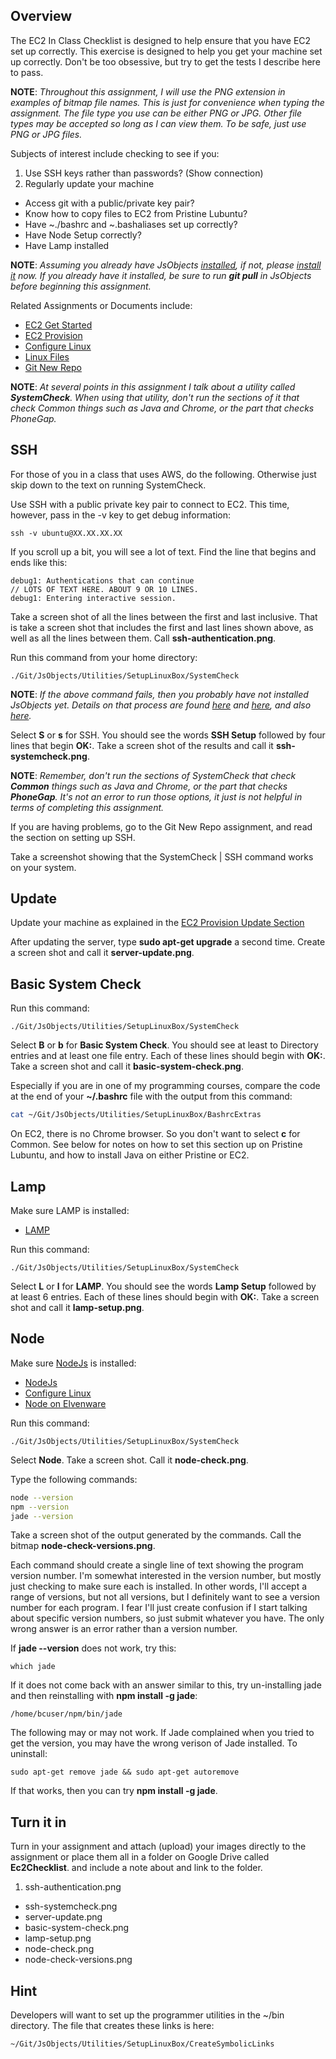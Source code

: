 ## Overview

The EC2 In Class Checklist is designed to help ensure that you have EC2 set up correctly. This exercise is designed to help you get your machine set up correctly. Don't be too obsessive, but try to get the tests I describe here to pass.

**NOTE**: *Throughout this assignment, I will use the PNG extension in examples of bitmap file names. This is just for convenience when typing the assignment. The file type you use can be either PNG or JPG. Other file types may be accepted so long as I can view them. To be safe, just use PNG or JPG files.*

Subjects of interest include checking to see if you:

1. Use SSH keys rather than passwords? (Show connection)
2. Regularly update your machine
- Access git with a public/private key pair?
- Know how to copy files to EC2 from Pristine Lubuntu?
- Have ~./bashrc and ~.bashaliases set up correctly?
- Have Node Setup correctly?
- Have Lamp installed

**NOTE**: *Assuming you already have JsObjects [installed][jso-install03], if not, please [install it][jso-install01] now. If you already have it installed, be sure to run **git pull** in JsObjects before beginning this assignment.*

Related Assignments or Documents include:

- [EC2 Get Started][ec2gs]
- [EC2 Provision][ec2p]
- [Configure Linux][configure-linux]
- [Linux Files][linux-files]
- [Git New Repo][gnrepo]

**NOTE**: *At several points in this assignment I talk about a utility called **SystemCheck**. When using that utility, don't run the sections of it that check Common things such as Java and Chrome, or the part that checks PhoneGap.*

[ec2gs]: http://www.ccalvert.net/books/CloudNotes/Assignments/Ec2GetStarted.html
[ec2p]: http://www.ccalvert.net/books/CloudNotes/Assignments/Ec2Provision.html
[gnrepo]: http://www.ccalvert.net/books/CloudNotes/Assignments/GitNewRepo.html
[linux-files]: http://www.elvenware.com/charlie/os/linux/LinuxFiles.html
[configure-linux]: http://www.elvenware.com/charlie/os/linux/ConfigureLinux.html

## SSH

For those of you in a class that uses AWS, do the following. Otherwise just skip down to the text on running SystemCheck.

Use SSH with a public private key pair to connect to EC2. This time, however, pass in the -v key to get debug information:

```
ssh -v ubuntu@XX.XX.XX.XX
```

If you scroll up a bit, you will see a lot of text. Find the line that begins and ends like this:

```
debug1: Authentications that can continue
// LOTS OF TEXT HERE. ABOUT 9 OR 10 LINES.
debug1: Entering interactive session.
```

Take a screen shot of all the lines between the first and last inclusive. That is take a screen shot that includes the first and last lines shown above, as well as all the lines between them. Call **ssh-authentication.png**.

Run this command from your home directory:

```
./Git/JsObjects/Utilities/SetupLinuxBox/SystemCheck
```

**NOTE**: *If the above command fails, then you probably have not installed JsObjects yet. Details on that process are found [here][jso-install01] and [here][jso-install02], and also [here][jso-install03].*

Select **S** or **s** for SSH. You should see the words **SSH Setup** followed by four lines that begin **OK:**. Take a screen shot of the results and call it **ssh-systemcheck.png**.

**NOTE**: *Remember, don't run the sections of SystemCheck that check **Common** things such as Java and Chrome, or the part that checks **PhoneGap**. It's not an error to run those options, it just is not helpful in terms of completing this assignment.*

If you are having problems, go to the Git New Repo assignment, and read the section on setting up SSH.

Take a screenshot showing that the SystemCheck | SSH command works on your system.


## Update

Update your machine as explained in the [EC2 Provision Update Section][ec2p-update]

[ec2p-update]: http://www.ccalvert.net/books/CloudNotes/Assignments/Ec2Provision.html#update-server

After updating the server, type **sudo apt-get upgrade** a second time. Create a screen shot and call it **server-update.png**.

## Basic System Check

Run this command:

```
./Git/JsObjects/Utilities/SetupLinuxBox/SystemCheck
```

Select **B** or **b** for **Basic System Check**. You should see at least to Directory entries and at least one file entry. Each of these lines should begin with **OK:**. Take a screen shot and call it **basic-system-check.png**.

Especially if you are in one of my programming courses, compare the code at the end of your **~/.bashrc** file with the output from this command:

```bash
cat ~/Git/JsObjects/Utilities/SetupLinuxBox/BashrcExtras
```

On EC2, there is no Chrome browser. So you don't want to select **c** for Common. See below for notes on how to set this section up on Pristine Lubuntu, and how to install Java on either Pristine or EC2.

## Lamp

Make sure LAMP is installed:

- [LAMP](http://www.ccalvert.net/books/CloudNotes/Assignments/Ec2Provision.html#lamp)

Run this command:

```
./Git/JsObjects/Utilities/SetupLinuxBox/SystemCheck
```

Select **L** or **l** for **LAMP**. You should see the words **Lamp Setup** followed by at least 6 entries. Each of these lines should begin with **OK:**. Take a screen shot and call it **lamp-setup.png**.

## Node

Make sure [NodeJs](https://nodejs.org/) is installed:

- [NodeJs](http://www.ccalvert.net/books/CloudNotes/Assignments/Ec2Provision.html#install-node)
- [Configure Linux](http://www.elvenware.com/charlie/os/linux/ConfigureLinux.html#install-node)
- [Node on Elvenware](http://www.elvenware.com/charlie/development/web/JavaScript/NodeJs.html#node)

Run this command:

```
./Git/JsObjects/Utilities/SetupLinuxBox/SystemCheck
```

Select **Node**. Take a screen shot. Call it **node-check.png**.

Type the following commands:

```bash
node --version
npm --version
jade --version
```

Take a screen shot of the output generated by the commands. Call the bitmap **node-check-versions.png**.

Each command should create a single line of text showing the program version number. I'm somewhat interested in the version number, but mostly just checking to make sure each is installed. In other words, I'll accept a range of versions, but not all versions, but I definitely want to see a version number for each program. I fear I'll just create confusion if I start talking about specific version numbers, so just submit whatever you have. The only wrong answer is an error rather than a version number.

If **jade --version** does not work, try this:

```
which jade
```

If it does not come back with an answer similar to this, try un-installing jade and then reinstalling with **npm install -g jade**:

```
/home/bcuser/npm/bin/jade
```

The following may or may not work. If Jade complained when you tried to get the version, you may have the wrong verison of Jade installed. To uninstall:

```
sudo apt-get remove jade && sudo apt-get autoremove
```

If that works, then you can try **npm install -g jade**.

## Turn it in

Turn in your assignment and attach (upload) your images directly to the assignment or place them all in a folder on Google Drive called **Ec2Checklist**. and include a note about and link to the folder.

1. ssh-authentication.png
- ssh-systemcheck.png
- server-update.png
- basic-system-check.png
- lamp-setup.png
- node-check.png
- node-check-versions.png

## Hint

Developers will want to set up the programmer utilities in the ~/bin directory. The file that creates these links is here:

```
~/Git/JsObjects/Utilities/SetupLinuxBox/CreateSymbolicLinks
```

[jso-install01]: http://www.elvenware.com/charlie/os/linux/ConfigureLinux.html#jsobjects
[jso-install02]: http://www.ccalvert.net/books/CloudNotes/Assignments/Ec2Provision.html#jsobjects
[jso-install03]: https://github.com/charliecalvert/JsObjects/blob/master/README.md

